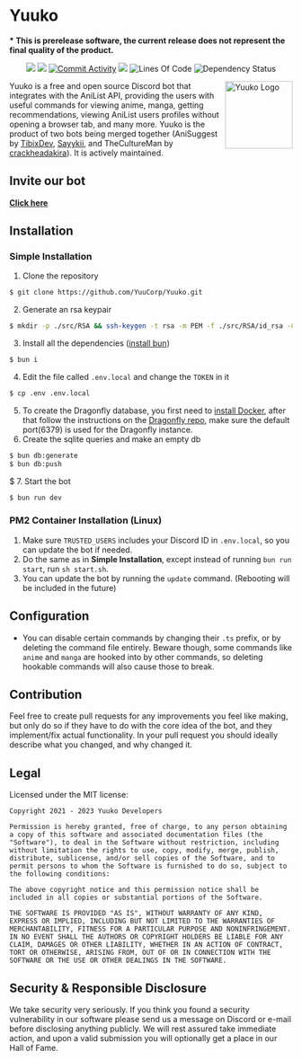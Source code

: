# Yuuko

**\* This is prerelease software, the current release does not represent the final quality of the product.**

<p align="center">
    <a href="https://www.codacy.com?utm_source=github.com&amp;utm_medium=referral&amp;utm_content=YuuCorp/Yuuko&amp;utm_campaign=Badge_Grade" alt="Codacy Code Quality">
        <img src="https://app.codacy.com/project/badge/Grade/21b43885505b44a08784ad868babbd10" /></a>
    <a href="https://github.com/YuuCorp/Yuuko/blob/main/LICENSE" alt="MIT License Badge">
        <img src="https://img.shields.io/badge/license-MIT-brightgreen" /></a>
    <a href="https://github.com/YuuCorp/Yuuko/">
        <img src="https://img.shields.io/github/commit-activity/m/YuuCorp/Yuuko" alt="Commit Activity"/></a>
    <a href="https://discord.gg/WK3C4a5P">
        <img src="https://img.shields.io/discord/884525603628388372?label=Discord"></a>
        <img src="https://img.shields.io/tokei/lines/github/YuuCorp/Yuuko" alt="Lines Of Code">
       <img src="https://img.shields.io/david/YuuCorp/Yuuko" alt="Dependency Status">
</p>

<img src="https://i.imgur.com/8fFCTX1.png" align="right"
     alt="Yuuko Logo" width="120" height="120">

Yuuko is a free and open source Discord bot that integrates with the AniList API, providing the users with useful commands for viewing anime, manga, getting recommendations, viewing AniList users profiles without opening a browser tab, and many more. Yuuko is the product of two bots being merged together (AniSuggest by [TibixDev](https://github.com/TibixDev), [Sayykii](https://github.com/sayykii), and TheCultureMan by [crackheadakira](https://github.com/crackheadakira)). It is actively maintained.

## Invite our bot

[**Click here**](https://discord.com/api/oauth2/authorize?client_id=867010131745177621&permissions=139586748480&scope=bot)

## Installation

### Simple Installation

1. Clone the repository
```bash
$ git clone https://github.com/YuuCorp/Yuuko.git
```
2. Generate an rsa keypair
```bash
$ mkdir -p ./src/RSA && ssh-keygen -t rsa -m PEM -f ./src/RSA/id_rsa -C id_rsa
```
3. Install all the dependencies ([install bun](https://bun.sh/))
```bash
$ bun i
```
4. Edit the file called `.env.local` and change the `TOKEN` in it
```bash
$ cp .env .env.local
```
5. To create the Dragonfly database, you first need to [install Docker](https://docs.docker.com/compose/install/), after that follow the instructions on the [Dragonfly repo](htt:PEPE://github.com/dragonflydb/dragonfly/tree/main/contrib/docker#step-1), make sure the default port(6379) is used for the Dragonfly instance.  
6. Create the sqlite queries and make an empty db
```bash
$ bun db:generate
$ bun db:push
``` 
$ 
7. Start the bot
```bash
$ bun run dev
```

### PM2 Container Installation (Linux)

1. Make sure `TRUSTED_USERS` includes your Discord ID in `.env.local`, so you can update the bot if needed.
2. Do the same as in **Simple Installation**, except instead of running `bun run start`, run `sh start.sh`.
3. You can update the bot by running the `update` command. (Rebooting will be included in the future)

## Configuration

- You can disable certain commands by changing their `.ts` prefix, or by deleting the command file entirely. Beware though, some commands like `anime` and `manga` are hooked into by other commands, so deleting hookable commands will also cause those to break.


## Contribution

Feel free to create pull requests for any improvements you feel like making, but only do so if they have to do with the core idea of the bot, and they implement/fix actual functionality. In your pull request you should ideally describe what you changed, and why changed it.

## Legal

Licensed under the MIT license:

```text
Copyright 2021 - 2023 Yuuko Developers

Permission is hereby granted, free of charge, to any person obtaining a copy of this software and associated documentation files (the "Software"), to deal in the Software without restriction, including without limitation the rights to use, copy, modify, merge, publish, distribute, sublicense, and/or sell copies of the Software, and to permit persons to whom the Software is furnished to do so, subject to the following conditions:

The above copyright notice and this permission notice shall be included in all copies or substantial portions of the Software.

THE SOFTWARE IS PROVIDED "AS IS", WITHOUT WARRANTY OF ANY KIND, EXPRESS OR IMPLIED, INCLUDING BUT NOT LIMITED TO THE WARRANTIES OF MERCHANTABILITY, FITNESS FOR A PARTICULAR PURPOSE AND NONINFRINGEMENT. IN NO EVENT SHALL THE AUTHORS OR COPYRIGHT HOLDERS BE LIABLE FOR ANY CLAIM, DAMAGES OR OTHER LIABILITY, WHETHER IN AN ACTION OF CONTRACT, TORT OR OTHERWISE, ARISING FROM, OUT OF OR IN CONNECTION WITH THE SOFTWARE OR THE USE OR OTHER DEALINGS IN THE SOFTWARE.
```

## Security & Responsible Disclosure

We take security very seriously. If you think you found a security vulnerability in our software please send us a message on Discord or e-mail before disclosing anything publicly. We will rest assured take immediate action, and upon a valid submission you will optionally get a place in our Hall of Fame.